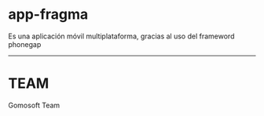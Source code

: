 app-fragma
==========


Es una aplicación móvil multiplataforma, gracias al uso del frameword phonegap


_____________


TEAM
====

Gomosoft Team

